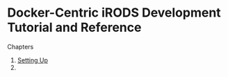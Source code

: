# Docker-Centric iRODS Development Tutorial and Reference

Chapters

   1. [Setting Up](./Chapter_01.md#A1)
   2.


